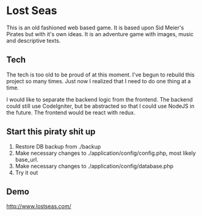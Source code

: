 # Lost Seas

This is an old fashioned web based game. It is based upon Sid Meier's Pirates but with it's own ideas.
It is an adventure game with images, music and descriptive texts.

## Tech

The tech is too old to be proud of at this moment. I've begun to rebuild this project so many times.
Just now I realized that I need to do one thing at a time.

I would like to separate the backend logic from the frontend. The backend could still use CodeIgniter,
but be abstracted so that I could use NodeJS in the future. The frontend would be react with redux.

## Start this piraty shit up

1. Restore DB backup from ./backup
2. Make necessary changes to ./application/config/config.php, most likely base_url.
3. Make necessary changes to ./application/config/database.php
4. Try it out

## Demo
http://www.lostseas.com/

